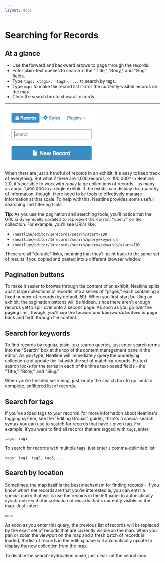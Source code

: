```yaml
---
layout: docs
---
```

# Searching for Records

## At a glance

  - Use the forward and backward arrows to page through the records.
  - Enter plain-text queries to search in the "Title," "Body," and "Slug" fields.
  - Type `tags: <tag1>, <tag2>, ...` to search by tags.
  - Type `map:` to make the record list mirror the currently-visible records on the map.
  - Clear the search box to show all records.

---

![Screenshot of Search Field](/assets/wp-content/uploads/2014/01/searching-records.png)

When there are just a handful of records in an exhibit, it's easy to keep track of everything. But what if there are 1,000 records, or 100,000? In Neatline 2.0, it's possible to work with _really_ large collections of records - as many as about 1,000,000 in a single exhibit. If the exhibit can display that quantity of information, though, there need to be tools to effectively manage information at that scale. To help with this, Neatline provides some useful searching and filtering tools:

**Tip**: As you use the pagination and searching tools, you'll notice that the URL is dynamically updated to represent the current "query" on the collection. For example, you'll see URL's like:

  - `/neatline/editor/1#records/search/start=100`
  - `/neatline/editor/1#records/search/query=keywords`
  - `/neatline/editor/1#records/search/query=keywords/start=100`

These are all "durable" links, meaning that they'll point back to the same set of results if you copied and pasted into a different browser window.

## Pagination buttons

To make it easier to browse through the content of an exhibit, Neatline splits apart large collections of records into a series of "pages," each containing a fixed number of records (by default, 50). When you first start building an exhibit, the pagination buttons will be hidden, since there aren't enough records yet to spill over onto a second page. As soon as you go over the paging limit, though, you'll see the forward and backwards buttons to page back and forth through the content.

## Search for keywords

To find records by regular, plain-text search queries, just enter search terms into the "Search" box at the top of the content management pane in the editor. As you type, Neatline will immediately query the underlying collection and update the list with the set of matching records. Fulltext search looks for the terms in each of the three text-based fields - the "Title," "Body," and "Slug."

When you're finished searching, just empty the search box to go back to complete, unfiltered list of records.

## Search for tags

If you've added tags to your records (for more information about Neatline's tagging system, see the "Editing Groups" guide), there's a special search syntax you can use to search for records that have a given tag. For example, if you want to find all records that are tagged with `tag1`, enter:

`tags: tag1`

To search for records with multiple tags, just enter a comma-delimited list:

`tags: tag1, tag2, tag3, ...`

## Search by location

Sometimes, the map itself is the best mechanism for finding records - if you know _where_ the records are that you're interested in, you can enter a special query that will cause the records in the left panel to automatically synchronize with the collection of records that's currently visible on the map. Just enter:

`map:`

As soon as you enter this query, the previous list of records will be replaced by the exact set of records that are currently visible on the map. When you pan or zoom the viewport on the map and a fresh batch of records is loaded, the list of records in the editing pane will automatically update to display the new collection from the map.

To disable the search-by-location mode, just clear out the search box.
